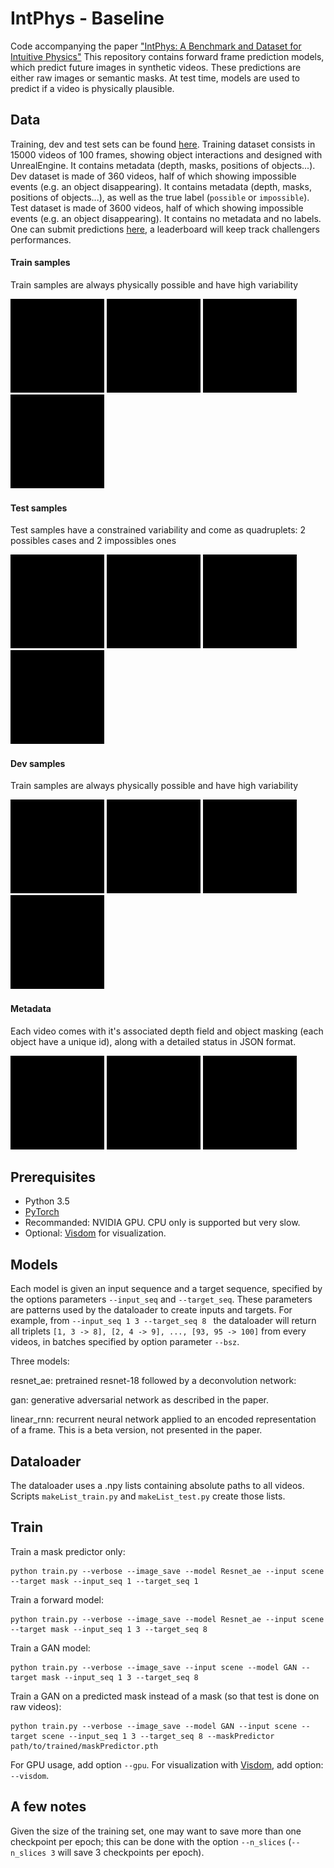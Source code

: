 IntPhys - Baseline
===============

Code accompanying the paper ["IntPhys: A Benchmark and Dataset for Intuitive Physics"]()
This repository contains forward frame prediction models, which predict future images in synthetic videos. These predictions are either raw images or semantic masks.
At test time, models are used to predict if a video is physically plausible.

## Data

Training, dev and test sets can be found [here](http://www.intphys.com).
Training dataset consists in 15000 videos of 100 frames, showing object interactions and designed with UnrealEngine. It contains metadata (depth, masks, positions of objects...).
Dev dataset is made of 360 videos, half of which showing impossible events (e.g. an object disappearing). It contains metadata (depth, masks, positions of objects...), as well as the true label (`possible` or `impossible`).
Test dataset is made of 3600 videos, half of which showing impossible events (e.g. an object disappearing). It contains no metadata and no labels. One can submit predictions [here](http://www.intphys.com), a leaderboard will keep track challengers performances.

#### Train samples ####

Train samples are always physically possible and have high variability

<img src="examples/train_1.gif" width="150"> <img src="examples/train_2.gif" width="150"> <img src="examples/train_3.gif" width="150"> <img src="examples/train_4.gif" width="150">


#### Test samples ####

Test samples have a constrained variability and come as quadruplets: 2 possibles cases and 2 impossibles ones

<img src="examples/test_1.gif" width="150"> <img src="examples/test_2.gif" width="150"> <img src="examples/test_3.gif" width="150"> <img src="examples/test_4.gif" width="150">


#### Dev samples ####

Train samples are always physically possible and have high variability

<img src="examples/train_1.gif" width="150"> <img src="examples/train_2.gif" width="150"> <img src="examples/train_3.gif" width="150"> <img src="examples/train_4.gif" width="150">


#### Metadata ####

Each video comes with it's associated depth field and object masking
(each object have a unique id), along with a detailed status in JSON
format.

<img src="examples/meta_1.gif" width="150"> <img src="examples/meta_2.gif" width="150"> <img src="examples/meta_3.gif" width="150">

## Prerequisites

- Python 3.5
- [PyTorch](http://pytorch.org)
- Recommanded: NVIDIA GPU. CPU only is supported but very slow.
- Optional: [Visdom](https://github.com/facebookresearch/visdom) for visualization.

## Models

Each model is given an input sequence and a target sequence, specified by the options parameters ```--input_seq``` and ```--target_seq```. These parameters are patterns used by the dataloader to create inputs and targets. For example, from ```--input_seq 1 3 --target_seq 8 ``` the dataloader will return all triplets ```[1, 3 -> 8], [2, 4 -> 9], ..., [93, 95 -> 100]``` from every videos, in batches specified by option parameter ```--bsz```. 

Three models:

resnet_ae: pretrained resnet-18 followed by a deconvolution network:

gan: generative adversarial network as described in the paper.

linear_rnn: recurrent neural network applied to an encoded representation of a frame. This is a beta version, not presented in the paper.

## Dataloader

The dataloader uses a .npy lists containing absolute paths to all videos. Scripts ```makeList_train.py``` and ```makeList_test.py``` create those lists.

## Train

Train a mask predictor only:
```
python train.py --verbose --image_save --model Resnet_ae --input scene --target mask --input_seq 1 --target_seq 1
```

Train a forward model:
```
python train.py --verbose --image_save --model Resnet_ae --input scene --target mask --input_seq 1 3 --target_seq 8
```

Train a GAN model:
```
python train.py --verbose --image_save --input scene --model GAN --target mask --input_seq 1 3 --target_seq 8
```

Train a GAN on a predicted mask instead of a mask (so that test is done on raw videos):
```
python train.py --verbose --image_save --model GAN --input scene --target scene --input_seq 1 3 --target_seq 8 --maskPredictor path/to/trained/maskPredictor.pth
```

For GPU usage, add option ```--gpu```.
For visualization with [Visdom](https://github.com/facebookresearch/visdom), add option: ```--visdom```.

## A few notes

Given the size of the training set, one may want to save more than one checkpoint per epoch; this can be done with the option ```--n_slices``` (```--n_slices 3``` will save 3 checkpoints per epoch).


